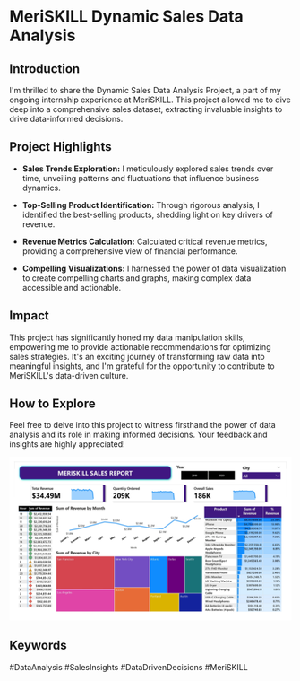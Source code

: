 # MeriSKILL Dynamic Sales Data Analysis

## Introduction

I'm thrilled to share the Dynamic Sales Data Analysis Project, a part of my ongoing internship experience at MeriSKILL. This project allowed me to dive deep into a comprehensive sales dataset, extracting invaluable insights to drive data-informed decisions.

## Project Highlights

- **Sales Trends Exploration:** I meticulously explored sales trends over time, unveiling patterns and fluctuations that influence business dynamics.

- **Top-Selling Product Identification:** Through rigorous analysis, I identified the best-selling products, shedding light on key drivers of revenue.

- **Revenue Metrics Calculation:** Calculated critical revenue metrics, providing a comprehensive view of financial performance.

- **Compelling Visualizations:** I harnessed the power of data visualization to create compelling charts and graphs, making complex data accessible and actionable.

## Impact

This project has significantly honed my data manipulation skills, empowering me to provide actionable recommendations for optimizing sales strategies. It's an exciting journey of transforming raw data into meaningful insights, and I'm grateful for the opportunity to contribute to MeriSKILL's data-driven culture.

## How to Explore

Feel free to delve into this project to witness firsthand the power of data analysis and its role in making informed decisions. Your feedback and insights are highly appreciated!

![Explore the Dynamic Sales Data Analysis Project](https://raw.githubusercontent.com/DariesMedia/Meriskill_Sales_PowerBI_Report/main/Meriskill_Sales_PowerBI_Report.jpg)

## Keywords

#DataAnalysis #SalesInsights #DataDrivenDecisions #MeriSKILL

